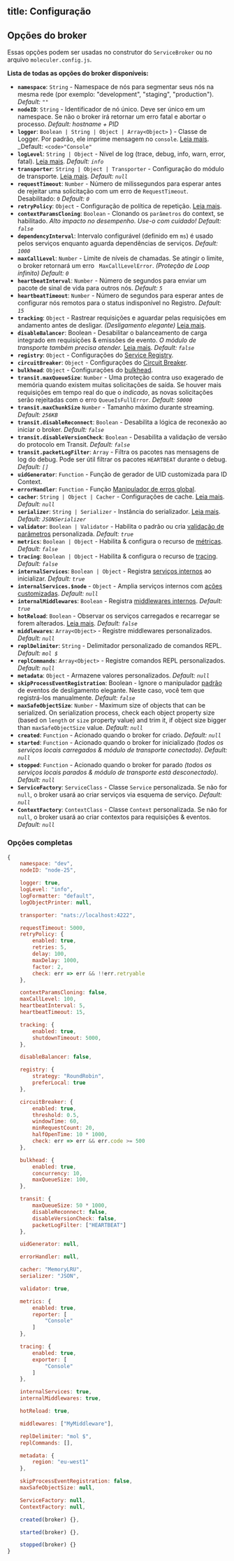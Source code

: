title: Configuração
---
## Opções do broker
Essas opções podem ser usadas no construtor do `ServiceBroker` ou no arquivo `moleculer.config.js`.

**Lista de todas as opções do broker disponíveis:**

* **`namespace`**: `String` - Namespace de nós para segmentar seus nós na mesma rede (por exemplo: "development", "staging", "production"). _Default: `""`_
* **`nodeID`**: `String` - Identificador de nó único. Deve ser único em um namespace. Se não o broker irá retornar um erro fatal e abortar o processo. _Default: hostname + PID_
* **`logger`**: `Boolean | String | Object | Array<Object>`  ) - Classe de Logger. Por padrão, ele imprime mensagem no `console`. [Leia mais](logging.html). _Default: `<code>"Console"`</li>
* **`logLevel`**: `String | Object` - Nível de log (trace, debug, info, warn, error, fatal). [Leia mais](logging.html). _Default: `info`_
* **`transporter`**: `String | Object | Transporter` - Configuração do módulo de transporte. [Leia mais](networking.html).  _Default: `null`_
* **`requestTimeout`**: `Number` - Número de milissegundos para esperar antes de rejeitar uma solicitação com um erro de `RequestTimeout`. Desabilitado: `0` _Default: `0`_
* **`retryPolicy`**: `Object` - Configuração de política de repetição. [Leia mais](fault-tolerance.html#Retry).
* **`contextParamsCloning`**: `Boolean` - Clonando os `parâmetros` do context, se habilitado. _Alto impacto no desempenho. Use-o com cuidado!_ _Default: `false`_
* **`dependencyInterval`**: Intervalo configurável (definido em `ms`) é usado pelos serviços enquanto aguarda dependências de serviços. _Default: `1000`_
* **`maxCallLevel`**: `Number` - Limite de níveis de chamadas. Se atingir o limite, o broker retornará um erro ` MaxCallLevelError`. _(Proteção de Loop infinito)_ _Default: `0`_
* **`heartbeatInterval`**: `Number` - Número de segundos para enviar um pacote de sinal de vida para outros nós. _Default: `5`_
* **`heartbeatTimeout`**: `Number` - Número de segundos para esperar antes de configurar nós remotos para o status indisponível no Registro. _Default: `15`_
* **`tracking`**: `Object` - Rastrear requisições e aguardar pelas requisições em andamento antes de desligar. _(Desligamento elegante)_ [Leia mais](context.html#Context-tracking).
* **`disableBalancer`**: Boolean - Desabilitar o balanceamento de carga integrado em requisições & emissões de evento. _O módulo de transporte também precisa atender._ [Leia mais](networking.html#Disabled-balancer). _Default: `false`_
* **`registry`**: `Object` - Configurações do [Service Registry](registry.html).
* **`circuitBreaker`**: `Object` - Configurações do [Circuit Breaker](fault-tolerance.html#Circuit-Breaker).
* **`bulkhead`**: `Object` - Configurações do [bulkhead](fault-tolerance.html#Bulkhead).
* **`transit.maxQueueSize`**: `Number` - Uma proteção contra uso exagerado de memória quando existem muitas solicitações de saída. Se houver mais requisições em tempo real do que o _indicado_, as novas solicitações serão rejeitadas com o erro `QueueIsFullError`. _Default: `50000`_
* **`transit.maxChunkSize`** `Number` - Tamanho máximo durante streaming.  _Default: `256KB`_
* **`transit.disableReconnect`**: `Boolean` - Desabilita a lógica de reconexão ao iniciar o broker. _Default: `false`_
* **`transit.disableVersionCheck`**: `Boolean` - Desabilita a validação de versão do protocolo em Transit. _Default: `false`_
* **`transit.packetLogFilter`**: `Array` - Filtra os pacotes nas mensagens de log do debug. Pode ser útil filtrar os pacotes `HEARTBEAT` durante o debug. _Default: `[]`_
* **`uidGenerator`**: `Function` - Função de gerador de UID customizada para ID Context.
* **`errorHandler`**: `Function` - Função [Manipulador de erros global](broker.html#Global-error-handler).
* **`cacher`**: `String | Object | Cacher` - Configurações de cache. [Leia mais](caching.html). _Default: `null`_
* **`serializer`**: `String | Serializer` - Instância do serializador. [Leia mais](networking.html). _Default: `JSONSerializer`_
* **`validator`**: `Boolean | Validator` - Habilita o padrão ou cria [validação de parâmetros](validating.html) personalizada. _Default: `true`_
* **`metrics`**: `Boolean | Object` - Habilita & configura o recurso de [métricas](metrics.html). _Default: `false`_
* **`tracing`**: `Boolean | Object` - Habilita & configura o recurso de [tracing](tracing.html). _Default: `false`_
* **`internalServices`**: `Boolean | Object` - Registra [serviços internos](services.html#Internal-Services) ao inicializar. _Default: `true`_
* **`internalServices.$node`** - `Object` - Amplia serviços internos com [ações customizadas](services.html#Extending). _Default: `null`_
* **`internalMiddlewares`**: `Boolean` - Registra [middlewares internos](middlewares.html#Internal-middlewares). _Default: `true`_
* **`hotReload`**: `Boolean` - Observar os serviços carregados e recarregar se forem alterados. [Leia mais](services.html#Hot-Reloading-Services). _Default: `false`_
* **`middlewares`**: `Array<Object>` - Registre middlewares personalizados. _Default: `null`_
* **`replDelimiter`**: `String` - Delimitador personalizado de comandos REPL. _Default: `mol $`_
* **`replCommands`**: `Array<Object>` - Registre comandos REPL personalizados. _Default: `null`_
* **`metadata`**: `Object` - Armazene valores personalizados. _Default: `null`_
* **`skipProcessEventRegistration`**: Boolean - Ignore o manipulador [padrão](https://github.com/moleculerjs/moleculer/blob/master/src/service-broker.js#L234) de eventos de desligamento elegante. Neste caso, você tem que registrá-los manualmente. _Default: `false`_
* **`maxSafeObjectSize`**: `Number` - Maximum size of objects that can be serialized. On serialization process, check each object property size (based on `length` or `size` property value) and trim it, if object size bigger than `maxSafeObjectSize` value. _Default: `null`_
* **`created`**: `Function` - Acionado quando o broker for criado. _Default: `null`_
* **`started`**: `Function` - Acionado quando o broker for inicializado _(todos os serviços locais carregados & módulo de transporte conectado)_. _Default: `null`_
* **`stopped`**: `Function` - Acionado quando o broker for parado _(todos os serviços locais parados & módulo de transporte está desconectado)_. _Default: `null`_
* **`ServiceFactory`**: `ServiceClass` - Classe `Service` personalizada. Se não for `null`, o broker usará ao criar serviços via esquema de serviço. _Default: `null`_
* **`ContextFactory`**: `ContextClass` - Classe `Context` personalizada. Se não for `null`, o broker usará ao criar contextos para requisições & eventos. _Default: `null`_</ul>

### Opções completas
```js
{
    namespace: "dev",
    nodeID: "node-25",

    logger: true,
    logLevel: "info",
    logFormatter: "default",
    logObjectPrinter: null,

    transporter: "nats://localhost:4222",

    requestTimeout: 5000,
    retryPolicy: {
        enabled: true,
        retries: 5,
        delay: 100,
        maxDelay: 1000,
        factor: 2,
        check: err => err && !!err.retryable
    },

    contextParamsCloning: false,
    maxCallLevel: 100,
    heartbeatInterval: 5,
    heartbeatTimeout: 15,

    tracking: {
        enabled: true,
        shutdownTimeout: 5000,
    },

    disableBalancer: false,

    registry: {
        strategy: "RoundRobin",
        preferLocal: true
    },

    circuitBreaker: {
        enabled: true,
        threshold: 0.5,
        windowTime: 60,
        minRequestCount: 20,
        halfOpenTime: 10 * 1000,
        check: err => err && err.code >= 500
    },   

    bulkhead: {
        enabled: true,
        concurrency: 10,
        maxQueueSize: 100,
    },

    transit: {
        maxQueueSize: 50 * 1000,
        disableReconnect: false,
        disableVersionCheck: false,
        packetLogFilter: ["HEARTBEAT"]
    },

    uidGenerator: null,

    errorHandler: null,

    cacher: "MemoryLRU",
    serializer: "JSON",

    validator: true,

    metrics: {
        enabled: true,
        reporter: [
            "Console"
        ]
    },

    tracing: {
        enabled: true,
        exporter: [
            "Console"
        ]
    },

    internalServices: true,
    internalMiddlewares: true,

    hotReload: true,

    middlewares: ["MyMiddleware"],

    replDelimiter: "mol $",
    replCommands: [],

    metadata: {
        region: "eu-west1"
    },

    skipProcessEventRegistration: false,
    maxSafeObjectSize: null,

    ServiceFactory: null,
    ContextFactory: null,

    created(broker) {},

    started(broker) {},

    stopped(broker) {}
}
```
